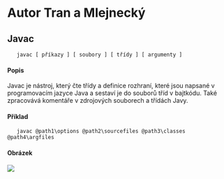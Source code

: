 # Autor Tran a Mlejnecký

## Javac
```
   javac [ příkazy ] [ soubory ] [ třídy ] [ argumenty ]
```

#### Popis
Javac je nástroj, který čte třídy a definice rozhraní, které jsou napsané v programovacím jazyce Java a sestaví je do souborů tříd v bajtkódu. Také zpracovává komentáře v zdrojových souborech a třídách Javy.

#### Příklad
```
   javac @path1\options @path2\sourcefiles @path3\classes @path4\argfiles
```

#### Obrázek


<img src="https://media.geeksforgeeks.org/wp-content/uploads/20190521075104/Screenshot-2019-05-21-at-7.50.21-AM.png">
